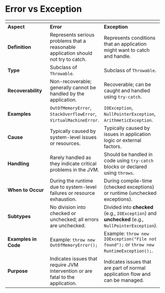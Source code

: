 # Error vs Exception

<table data-header-hidden data-full-width="true"><thead><tr><th width="174"></th><th></th><th></th></tr></thead><tbody><tr><td><strong>Aspect</strong></td><td><strong>Error</strong></td><td><strong>Exception</strong></td></tr><tr><td><strong>Definition</strong></td><td>Represents serious problems that a reasonable application should not try to catch.</td><td>Represents conditions that an application might want to catch and handle.</td></tr><tr><td><strong>Type</strong></td><td>Subclass of <code>Throwable</code>.</td><td>Subclass of <code>Throwable</code>.</td></tr><tr><td><strong>Recoverability</strong></td><td>Non-recoverable; generally cannot be handled by the application.</td><td>Recoverable; can be caught and handled using <code>try-catch</code>.</td></tr><tr><td><strong>Examples</strong></td><td><code>OutOfMemoryError</code>, <code>StackOverflowError</code>, <code>VirtualMachineError</code>.</td><td><code>IOException</code>, <code>NullPointerException</code>, <code>ArithmeticException</code>.</td></tr><tr><td><strong>Cause</strong></td><td>Typically caused by system-level issues or resources.</td><td>Typically caused by issues in application logic or external factors.</td></tr><tr><td><strong>Handling</strong></td><td>Rarely handled as they indicate critical problems in the JVM.</td><td>Should be handled in code using <code>try-catch</code> blocks or declared using <code>throws</code>.</td></tr><tr><td><strong>When to Occur</strong></td><td>During the runtime due to system-level failures or resource exhaustion.</td><td>During compile-time (checked exceptions) or runtime (unchecked exceptions).</td></tr><tr><td><strong>Subtypes</strong></td><td>No division into checked or unchecked; all errors are unchecked.</td><td>Divided into <strong>checked</strong> (e.g., <code>IOException</code>) and <strong>unchecked</strong> (e.g., <code>NullPointerException</code>).</td></tr><tr><td><strong>Examples in Code</strong></td><td>Example: <code>throw new OutOfMemoryError();</code></td><td>Example: <code>throw new IOException("File not found");</code> or <code>throw new RuntimeException();</code>.</td></tr><tr><td><strong>Purpose</strong></td><td>Indicates issues that require JVM intervention or are fatal to the application.</td><td>Indicates issues that are part of normal application flow and can be managed.</td></tr></tbody></table>
